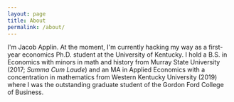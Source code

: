 ```yaml
---
layout: page
title: About
permalink: /about/
---
```


I'm Jacob Applin. At the moment, I'm currently hacking my way as a first-year
economics Ph.D. student at the University of Kentucky. I hold a B.S. in
Economics with minors in math and history from Murray State University
(2017; *Summa Cum Laude*) and an MA in Applied Economics with a concentration
in mathematics from Western Kentucky University (2019) where I was
the outstanding graduate student of the Gordon Ford College of Business.
